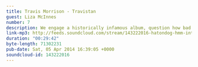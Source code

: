 ```yaml
---
title: Travis Morrison - Travistan
guest: Liza McInnes
number: 7
description: We engage a historically infamous album, question how bad it really is and consider whether it really is the worst album ever reviewed.
link-mp3: http://feeds.soundcloud.com/stream/143222016-hatondog-hmm-interesting-choice-ep-7.mp3
duration: "00:29:42"
byte-length: 71302231
pub-date: Sat, 05 Apr 2014 16:39:05 +0000
soundcloud-id: 143222016
---
```

